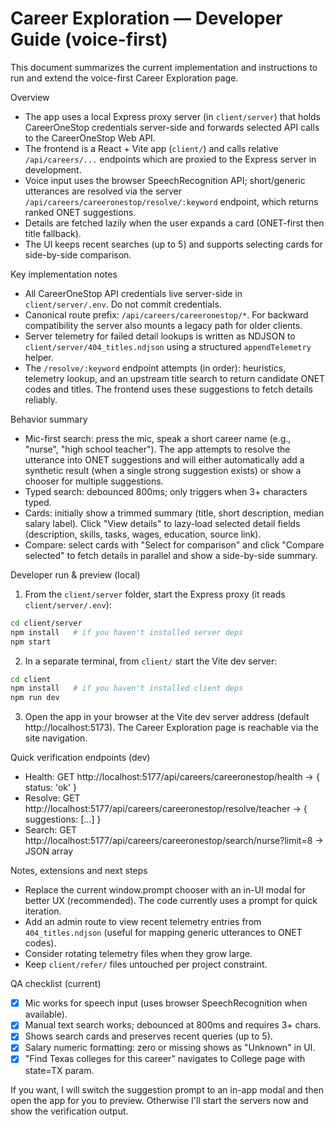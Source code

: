 
# Career Exploration — Developer Guide (voice-first)

This document summarizes the current implementation and instructions to run and extend the voice-first Career Exploration page.

Overview
- The app uses a local Express proxy server (in `client/server`) that holds CareerOneStop credentials server-side and forwards selected API calls to the CareerOneStop Web API.
- The frontend is a React + Vite app (`client/`) and calls relative `/api/careers/...` endpoints which are proxied to the Express server in development.
- Voice input uses the browser SpeechRecognition API; short/generic utterances are resolved via the server `/api/careers/careeronestop/resolve/:keyword` endpoint, which returns ranked ONET suggestions.
- Details are fetched lazily when the user expands a card (ONET-first then title fallback).
- The UI keeps recent searches (up to 5) and supports selecting cards for side-by-side comparison.

Key implementation notes
- All CareerOneStop API credentials live server-side in `client/server/.env`. Do not commit credentials.
- Canonical route prefix: `/api/careers/careeronestop/*`. For backward compatibility the server also mounts a legacy path for older clients.
- Server telemetry for failed detail lookups is written as NDJSON to `client/server/404_titles.ndjson` using a structured `appendTelemetry` helper.
- The `/resolve/:keyword` endpoint attempts (in order): heuristics, telemetry lookup, and an upstream title search to return candidate ONET codes and titles. The frontend uses these suggestions to fetch details reliably.

Behavior summary
- Mic-first search: press the mic, speak a short career name (e.g., "nurse", "high school teacher"). The app attempts to resolve the utterance into ONET suggestions and will either automatically add a synthetic result (when a single strong suggestion exists) or show a chooser for multiple suggestions.
- Typed search: debounced 800ms; only triggers when 3+ characters typed.
- Cards: initially show a trimmed summary (title, short description, median salary label). Click "View details" to lazy-load selected detail fields (description, skills, tasks, wages, education, source link).
- Compare: select cards with "Select for comparison" and click "Compare selected" to fetch details in parallel and show a side-by-side summary.

Developer run & preview (local)
1. From the `client/server` folder, start the Express proxy (it reads `client/server/.env`):

```bash
cd client/server
npm install   # if you haven't installed server deps
npm start
```

2. In a separate terminal, from `client/` start the Vite dev server:

```bash
cd client
npm install   # if you haven't installed client deps
npm run dev
```

3. Open the app in your browser at the Vite dev server address (default http://localhost:5173). The Career Exploration page is reachable via the site navigation.

Quick verification endpoints (dev)
- Health: GET http://localhost:5177/api/careers/careeronestop/health → { status: 'ok' }
- Resolve: GET http://localhost:5177/api/careers/careeronestop/resolve/teacher → { suggestions: [...] }
- Search: GET http://localhost:5177/api/careers/careeronestop/search/nurse?limit=8 → JSON array

Notes, extensions and next steps
- Replace the current window.prompt chooser with an in-UI modal for better UX (recommended). The code currently uses a prompt for quick iteration.
- Add an admin route to view recent telemetry entries from `404_titles.ndjson` (useful for mapping generic utterances to ONET codes).
- Consider rotating telemetry files when they grow large.
- Keep `client/refer/` files untouched per project constraint.

QA checklist (current)
- [x] Mic works for speech input (uses browser SpeechRecognition when available).
- [x] Manual text search works; debounced at 800ms and requires 3+ chars.
- [x] Shows search cards and preserves recent queries (up to 5).
- [x] Salary numeric formatting: zero or missing shows as "Unknown" in UI.
- [x] "Find Texas colleges for this career" navigates to College page with state=TX param.

If you want, I will switch the suggestion prompt to an in-app modal and then open the app for you to preview. Otherwise I'll start the servers now and show the verification output.